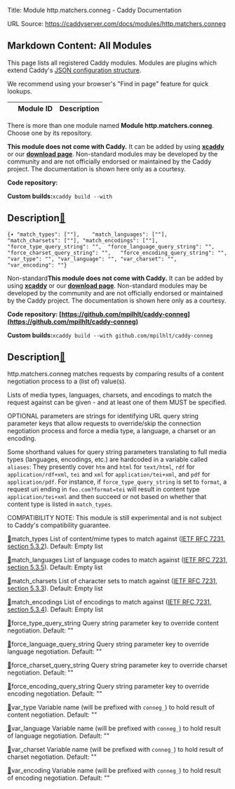 Title: Module http.matchers.conneg - Caddy Documentation

URL Source: https://caddyserver.com/docs/modules/http.matchers.conneg

Markdown Content:
All Modules
-----------

This page lists all registered Caddy modules. Modules are plugins which extend Caddy's [JSON configuration structure](https://caddyserver.com/docs/json/).

We recommend using your browser's "Find in page" feature for quick lookups.

|  | Module ID | Description |
| --- | --- | --- |

There is more than one module named **Module http.matchers.conneg**. Choose one by its repository.

**This module does not come with Caddy.** It can be added by using **[xcaddy](https://caddyserver.com/docs/build#xcaddy)** or our **[download page](https://caddyserver.com/download)**. Non-standard modules may be developed by the community and are not officially endorsed or maintained by the Caddy project. The documentation is shown here only as a courtesy.

**Code repository:**

**Custom builds:**`xcaddy build --with`

Description[🔗](https://caddyserver.com/docs/modules/http.matchers.conneg#docs "Direct link")
---------------------------------------------------------------------------------------------

`{▾	"match_types": [""],	"match_languages": [""],	"match_charsets": [""],	"match_encodings": [""],	"force_type_query_string": "",	"force_language_query_string": "",	"force_charset_query_string": "",	"force_encoding_query_string": "",	"var_type": "",	"var_language": "",	"var_charset": "",	"var_encoding": ""}`

Non-standard**This module does not come with Caddy.** It can be added by using **[xcaddy](https://caddyserver.com/docs/build#xcaddy)** or our **[download page](https://caddyserver.com/download)**. Non-standard modules may be developed by the community and are not officially endorsed or maintained by the Caddy project. The documentation is shown here only as a courtesy.

**Code repository: [https://github.com/mpilhlt/caddy-conneg](https://github.com/mpilhlt/caddy-conneg)**

**Custom builds:**`xcaddy build --with github.com/mpilhlt/caddy-conneg`

Description[🔗](https://caddyserver.com/docs/modules/http.matchers.conneg#docs "Direct link")
---------------------------------------------------------------------------------------------

http.matchers.conneg matches requests by comparing results of a content negotiation process to a (list of) value(s).

Lists of media types, languages, charsets, and encodings to match the request against can be given - and at least one of them MUST be specified.

OPTIONAL parameters are strings for identifying URL query string parameter keys that allow requests to override/skip the connection negotiation process and force a media type, a language, a charset or an encoding.

Some shorthand values for query string parameters translating to full media types (languages, encodings, etc.) are hardcoded in a variable called `aliases`: They presently cover `htm` and `html` for `text/html`, `rdf` for `application/rdf+xml`, `tei` and `xml` for `application/tei+xml`, and `pdf` for `application/pdf`. For instance, if `force_type_query_string` is set to `format`, a request uri ending in `foo.com?format=tei` will result in content type `application/tei+xml` and then succeed or not based on whether that content type is listed in `match_types`.

COMPATIBILITY NOTE: This module is still experimental and is not subject to Caddy's compatibility guarantee.

[🔗](https://caddyserver.com/docs/modules/http.matchers.conneg#match_types)match_types
List of content/mime types to match against ([IETF RFC 7231, section 5.3.2](https://datatracker.ietf.org/doc/html/rfc7231#section-5.3.2)). Default: Empty list

[🔗](https://caddyserver.com/docs/modules/http.matchers.conneg#match_languages)match_languages
List of language codes to match against ([IETF RFC 7231, section 5.3.5](https://datatracker.ietf.org/doc/html/rfc7231#section-5.3.5)). Default: Empty list

[🔗](https://caddyserver.com/docs/modules/http.matchers.conneg#match_charsets)match_charsets
List of character sets to match against ([IETF RFC 7231, section 5.3.3](https://datatracker.ietf.org/doc/html/rfc7231#section-5.3.3)). Default: Empty list

[🔗](https://caddyserver.com/docs/modules/http.matchers.conneg#match_encodings)match_encodings
List of encodings to match against ([IETF RFC 7231, section 5.3.4](https://datatracker.ietf.org/doc/html/rfc7231#section-5.3.4)). Default: Empty list

[🔗](https://caddyserver.com/docs/modules/http.matchers.conneg#force_type_query_string)force_type_query_string
Query string parameter key to override content negotiation. Default: ""

[🔗](https://caddyserver.com/docs/modules/http.matchers.conneg#force_language_query_string)force_language_query_string
Query string parameter key to override language negotiation. Default: ""

[🔗](https://caddyserver.com/docs/modules/http.matchers.conneg#force_charset_query_string)force_charset_query_string
Query string parameter key to override charset negotiation. Default: ""

[🔗](https://caddyserver.com/docs/modules/http.matchers.conneg#force_encoding_query_string)force_encoding_query_string
Query string parameter key to override encoding negotiation. Default: ""

[🔗](https://caddyserver.com/docs/modules/http.matchers.conneg#var_type)var_type
Variable name (will be prefixed with `conneg_`) to hold result of content negotiation. Default: ""

[🔗](https://caddyserver.com/docs/modules/http.matchers.conneg#var_language)var_language
Variable name (will be prefixed with `conneg_`) to hold result of language negotiation. Default: ""

[🔗](https://caddyserver.com/docs/modules/http.matchers.conneg#var_charset)var_charset
Variable name (will be prefixed with `conneg_`) to hold result of charset negotiation. Default: ""

[🔗](https://caddyserver.com/docs/modules/http.matchers.conneg#var_encoding)var_encoding
Variable name (will be prefixed with `conneg_`) to hold result of encoding negotiation. Default: ""
